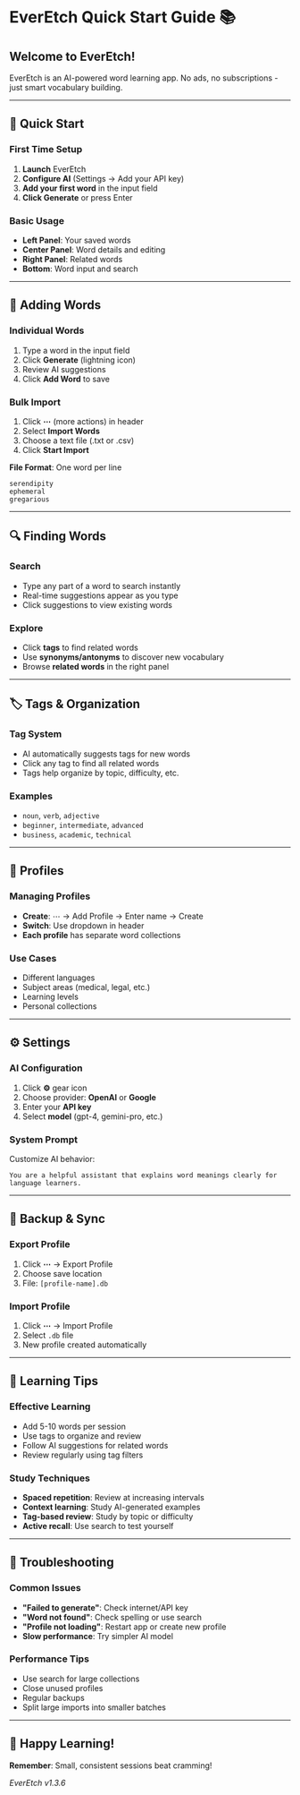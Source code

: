 # EverEtch Quick Start Guide 📚

## Welcome to EverEtch!

EverEtch is an AI-powered word learning app. No ads, no subscriptions - just smart vocabulary building.

---

## 🚀 Quick Start

### First Time Setup
1. **Launch** EverEtch
2. **Configure AI** (Settings → Add your API key)
3. **Add your first word** in the input field
4. **Click Generate** or press Enter

### Basic Usage
- **Left Panel**: Your saved words
- **Center Panel**: Word details and editing
- **Right Panel**: Related words
- **Bottom**: Word input and search

---

## 📝 Adding Words

### Individual Words
1. Type a word in the input field
2. Click **Generate** (lightning icon)
3. Review AI suggestions
4. Click **Add Word** to save

### Bulk Import
1. Click **⋯** (more actions) in header
2. Select **Import Words**
3. Choose a text file (.txt or .csv)
4. Click **Start Import**

**File Format**: One word per line
```
serendipity
ephemeral
gregarious
```

---

## 🔍 Finding Words

### Search
- Type any part of a word to search instantly
- Real-time suggestions appear as you type
- Click suggestions to view existing words

### Explore
- Click **tags** to find related words
- Use **synonyms/antonyms** to discover new vocabulary
- Browse **related words** in the right panel

---

## 🏷️ Tags & Organization

### Tag System
- AI automatically suggests tags for new words
- Click any tag to find all related words
- Tags help organize by topic, difficulty, etc.

### Examples
- `noun`, `verb`, `adjective`
- `beginner`, `intermediate`, `advanced`
- `business`, `academic`, `technical`

---

## 👤 Profiles

### Managing Profiles
- **Create**: ⋯ → Add Profile → Enter name → Create
- **Switch**: Use dropdown in header
- **Each profile** has separate word collections

### Use Cases
- Different languages
- Subject areas (medical, legal, etc.)
- Learning levels
- Personal collections

---

## ⚙️ Settings

### AI Configuration
1. Click **⚙️** gear icon
2. Choose provider: **OpenAI** or **Google**
3. Enter your **API key**
4. Select **model** (gpt-4, gemini-pro, etc.)

### System Prompt
Customize AI behavior:
```
You are a helpful assistant that explains word meanings clearly for language learners.
```

---

## 💾 Backup & Sync

### Export Profile
1. Click **⋯** → Export Profile
2. Choose save location
3. File: `[profile-name].db`

### Import Profile
1. Click **⋯** → Import Profile
2. Select `.db` file
3. New profile created automatically

---

## 🎯 Learning Tips

### Effective Learning
- Add 5-10 words per session
- Use tags to organize and review
- Follow AI suggestions for related words
- Review regularly using tag filters

### Study Techniques
- **Spaced repetition**: Review at increasing intervals
- **Context learning**: Study AI-generated examples
- **Tag-based review**: Study by topic or difficulty
- **Active recall**: Use search to test yourself

---

## 🔧 Troubleshooting

### Common Issues
- **"Failed to generate"**: Check internet/API key
- **"Word not found"**: Check spelling or use search
- **"Profile not loading"**: Restart app or create new profile
- **Slow performance**: Try simpler AI model

### Performance Tips
- Use search for large collections
- Close unused profiles
- Regular backups
- Split large imports into smaller batches

---

## 🎉 Happy Learning!

**Remember**: Small, consistent sessions beat cramming!

*EverEtch v1.3.6*
